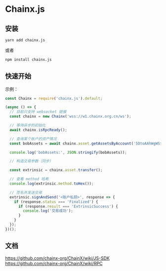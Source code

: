 # Chainx.js

## 安装

```bash
yarn add chainx.js
```

或者

```bash
npm install chainx.js
```

## 快速开始

示例：

```javascript
const Chainx = require('chainx.js').default;

(async () => {
  // 目前只支持 websocket 链接
  const chainx = new Chainx('wss://w1.chainx.org.cn/ws');

  // 等待异步的初始化
  await chainx.isRpcReady();

  // 查询某个账户的资产情况
  const bobAssets = await chainx.asset.getAssetsByAccount('5DtoAAhWgWSthkcj7JfDcF2fGKEWg91QmgMx37D6tFBAc6Qg', 0, 10);

  console.log('bobAssets:', JSON.stringify(bobAssets));

  // 构造交易参数（同步）

  const extrinsic = chainx.asset.transfer();

  // 查看 method 哈希
  console.log(extrinsic.method.toHex());

  // 签名并发送交易
  extrinsic.signAndSend('<账户私钥>', response => {
    if (response.status === 'Finalized') {
      if (response.result === 'ExtrinsicSuccess') {
        console.log('交易成功');
      }
    }
  });
})();
```

## 文档
https://github.com/chainx-org/ChainX/wiki/JS-SDK
https://github.com/chainx-org/ChainX/wiki/RPC